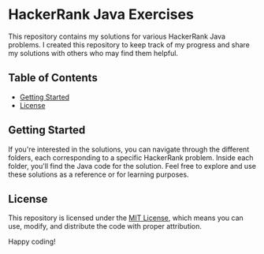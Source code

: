 # HackerRank Java Exercises

This repository contains my solutions for various HackerRank Java problems. I created this repository to keep track of my progress and share my solutions with others who may find them helpful.

## Table of Contents

- [Getting Started](#getting-started)
- [License](#license)

## Getting Started

If you're interested in the solutions, you can navigate through the different folders, each corresponding to a specific HackerRank problem. Inside each folder, you'll find the Java code for the solution. Feel free to explore and use these solutions as a reference or for learning purposes.

## License

This repository is licensed under the [MIT License](LICENSE), which means you can use, modify, and distribute the code with proper attribution.

Happy coding!
